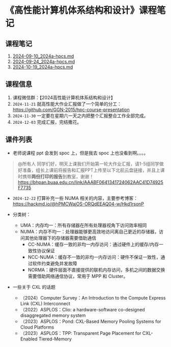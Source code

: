 # 《高性能计算机体系结构和设计》课程笔记  

## 课程笔记

1. [2024-09-10_2024a-hpcs.md](../../data/2024a-hpcs/2024-09-10_2024a-hpcs.md)
2. [2024-09-24_2024a-hpcs.md](../../data/2024a-hpcs/2024-09-24_2024a-hpcs.md)
3. [2024-10-19_2024a-hpcs.md](../../data/2024a-hpcs/2024-10-19_2024a-hpcs.md)

## 课程信息

1. 课程微信群：【2024高性能计算机体系结构和设计】
2. `2024-11-21` 就高性能大作业汇报做了一个简单的分工：https://github.com/GGN-2015/hpc-course-presentation
3. `2024-11-30` 一定要在星期六一天之内把整个汇报整合工作全部完成。
4. `2024-12-03` 完成汇报，完结撒花。

## 课件列表

- 老师说课程 ppt 会发到 spoc 上，但是我去 spoc 上也没看到啊。。。。

> @所有人
> 同学们好，明天上课我们开始第一轮大作业汇报，请1-5组同学做好准备，组长上课前将报告和汇报PPT上传至以下北航云盘链接，并且上课时携带**两份打印的报告**到教室，谢谢！
> https://bhpan.buaa.edu.cn/link/AAABF0641341724062AAC41D74925F7735

- `2024-12-22` 打算补充一些 NUMA 相关的内容，主要参考博客：https://hackmd.io/@hPMCWajOS-ORQdEEAQ04-w/Hkd1rsonP
- 分类树：
  - UMA：内存均一：所有存储器在所有处理器视角下访问效率相同
  - NUMA：内存不均一：处理器能够更高效地访问离自己更近的存储器，访问其他处理器下的存储器需要借助通信
    - CC-NUMA：缓存一致的非均一内存访问：通过硬件上的缓存/内存一致性协议保证
    - NCC-NUMA：缓存不一致的非均一内存访问：硬件不保证一致性，通过软件约束避免并发故障
    - NORMA：硬件层面不直接提供的联机内存访问，多机之间的数据交换需要借助网络通信协议，常用于 MPP 和 Cluster。

- 一些关于 CXL 的话题
  - （2024）Computer Survey：An Introduction to the Compute Express Link (CXL) Interconnect
  - （2022）ASPLOS：Clio: a hardware-software co-designed disaggregated memory system
  - （2023）ASPLOS：Pond: CXL-Based Memory Pooling Systems for Cloud Platforms
  - （2023）ASPLOS：TPP: Transparent Page Placement for CXL-Enabled Tiered-Memory

